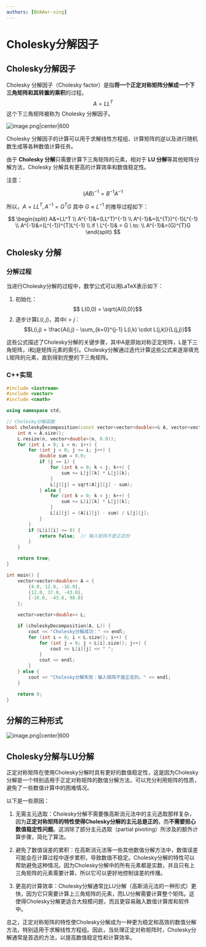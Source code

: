 ```yaml
---
authors: [BUAAer-xing]
---
```


# Cholesky分解因子

## Cholesky分解因子

Cholesky 分解因子（Cholesky factor）是指**将一个正定对称矩阵分解成一个下三角矩阵和其转置的乘积**的过程。
$$A=LL^T$$
这个下三角矩阵被称为 Cholesky 分解因子。

![image.png|center|600](https://jsd.cdn.zzko.cn/gh/NEUQer-xing/Markdown_images@master/images-2/20230811182801.png)

Cholesky 分解因子的计算可以用于求解线性方程组、计算矩阵的逆以及进行随机数生成等各种数值计算任务。

由于 **Cholesky 分解**只需要计算下三角矩阵的元素，相对于 **LU 分解**等其他矩阵分解方法，Cholesky 分解具有更高的计算效率和数值稳定性。

注意：

$$(AB)^{-1} = B^{-1}A^{-1}$$

所以，$A=LL^T,A^{-1}=G^TG$ 其中 $G≈L^{-1}$ 的推导过程如下：

$$
\begin{split}
	A&=LL^T \\
	A^{-1}&=(LL^T)^{-1} \\
	A^{-1}&=(L^{T})^{-1}L^{-1} \\
	A^{-1}&=(L^{-1})^{T}L^{-1} \\
	if \ L^{-1}& = G \ to: \\
	A^{-1}&=(G)^{T}G
\end{split}
$$

## Cholesky 分解

### 分解过程

当进行Cholesky分解的过程中，数学公式可以用LaTeX表示如下：

1. 初始化：$$ L(0,0) = \sqrt{A(0,0)}$$
2. 逐步计算$L(i,j)$，其中$i > j$：
   $$L(i,j) = \frac{A(i,j) - \sum_{k=0}^{j-1} L(i,k) \cdot L(j,k)}{L(j,j)}$$

这些公式描述了Cholesky分解的关键步骤，其中A是原始对称正定矩阵，L是下三角矩阵，i和j是矩阵元素的索引。Cholesky分解通过迭代计算这些公式来逐渐填充L矩阵的元素，直到得到完整的下三角矩阵。

### C++实现

```cpp
#include <iostream>
#include <vector>
#include <cmath>

using namespace std; 

// Cholesky分解函数
bool choleskyDecomposition(const vector<vector<double>>& A, vector<vector<double>>& L) {
    int n = A.size();
    L.resize(n, vector<double>(n, 0.0));
    for (int i = 0; i < n; i++) {
        for (int j = 0; j <= i; j++) {
            double sum = 0.0;
            if (j == i) {
                for (int k = 0; k < j; k++) {
                    sum += L[j][k] * L[j][k];
                }
                L[j][j] = sqrt(A[j][j] - sum);
            } else {
                for (int k = 0; k < j; k++) {
                    sum += L[i][k] * L[j][k];
                }
                L[i][j] = (A[i][j] - sum) / L[j][j];
            }
        }
        if (L[i][i] <= 0) {
            return false;  // 输入矩阵不是正定的
        }
    }

    return true;
}

int main() {
    vector<vector<double>> A = {
        {4.0, 12.0, -16.0},
        {12.0, 37.0, -43.0},
        {-16.0, -43.0, 98.0}
    };

    vector<vector<double>> L;

    if (choleskyDecomposition(A, L)) {
        cout << "Cholesky分解成功：" << endl;
        for (int i = 0; i < L.size(); i++) {
            for (int j = 0; j < L[i].size(); j++) {
                cout << L[i][j] << " ";
            }
            cout << endl;
        }
    } else {
        cout << "Cholesky分解失败：输入矩阵不是正定的。" << endl;
    }

    return 0;
}

```

## 分解的三种形式

![image.png|center|600](https://cdn.jsdelivr.net/gh/NEUQer-xing/Markdown_images@master/images-2/20231011224650.png)


## Cholesky分解与LU分解

正定对称矩阵在使用Cholesky分解时具有更好的数值稳定性，这是因为Cholesky分解是一个特别适用于正定对称矩阵的数值分解方法，可以充分利用矩阵的性质，避免了一些数值计算中的困难情况。

以下是一些原因：

1. 无需主元选取：Cholesky分解不需要像高斯消元法中的主元选取那样复杂，因为**正定对称矩阵的特性使得Cholesky分解的主元总是正的**，而**不需要担心数值稳定性问题**。这消除了部分主元选取（partial pivoting）所涉及的额外计算步骤，简化了算法。

2. 避免了数值误差的累积：在高斯消元法等一些其他数值分解方法中，数值误差可能会在计算过程中逐步累积，导致数值不稳定。Cholesky分解的特性可以帮助避免这种情况。因为Cholesky分解中的所有元素都是实数，并且只有上三角矩阵的元素需要计算，所以它可以更好地控制误差的传播。

3. 更高的计算效率：Cholesky分解通常比LU分解（高斯消元法的一种形式）更快，因为它只需要计算上三角矩阵的元素，而LU分解需要计算整个矩阵。这使得Cholesky分解更适合大规模问题，而且更容易融入数值计算库和软件中。

总之，正定对称矩阵的特性使Cholesky分解成为一种更为稳定和高效的数值分解方法，特别适用于求解线性方程组。因此，当处理正定对称矩阵时，Cholesky分解通常是首选的方法，以提高数值稳定性和计算效率。